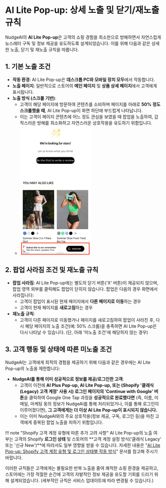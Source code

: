 # AI Lite Pop-up: 상세 노출 및 닫기/재노출 규칙

NudgeAI의 **AI Lite Pop-up**은 고객의 쇼핑 경험을 최소한으로 방해하면서 자연스럽게 뉴스레터 구독 및 정보 제공을 유도하도록 설계되었습니다. 이를 위해 다음과 같은 상세한 노출, 닫기 및 재노출 규칙을 따릅니다.

## 1. 기본 노출 조건

*   **작동 환경**: AI Lite Pop-up은 **데스크톱 PC와 모바일 장치 모두**에서 작동합니다.
*   **노출 페이지**: 일반적으로 스토어의 **메인 페이지** 및 **상품 상세 페이지**에서 고객에게 표시됩니다.
*   **노출 방식 (스크롤 기반)**:
    *   고객이 해당 페이지에 방문하여 콘텐츠를 소비하며 페이지를 아래로 **50% 정도 스크롤했을 때**, AI Lite Pop-up이 화면 하단에 부드럽게 나타납니다.
    *   이는 고객이 페이지 콘텐츠에 어느 정도 관심을 보였을 때 팝업을 노출하여, 갑작스러운 방해를 최소화하고 자연스러운 상호작용을 유도하기 위함입니다.
    *   <img src="../../../assets/images/AILitePop-up.png" alt="AI Lite Pop-up 하단 고정 바 형태" style="width: 50%;">

## 2. 팝업 사라짐 조건 및 재노출 규칙

*   **팝업 사라짐**: AI Lite Pop-up에는 별도의 닫기 버튼('X' 버튼)이 제공되지 않으며, 팝업 영역 외부를 클릭해도 팝업이 닫히지 않습니다. 팝업은 다음의 경우 화면에서 사라집니다:
    *   고객이 팝업이 표시된 현재 페이지에서 **다른 페이지로 이동**하는 경우
    *   고객이 현재 페이지를 **새로고침**하는 경우
*   **재노출 규칙**:
    *   고객이 다른 페이지로 이동했거나 페이지를 새로고침하여 팝업이 사라진 후, 다시 해당 페이지의 노출 조건(예: 50% 스크롤)을 충족하면 AI Lite Pop-up은 다시 나타날 수 있습니다. (단, 아래 '미노출 조건'에 해당하지 않는 경우)

## 3. 고객 행동 및 상태에 따른 미노출 조건

NudgeAI는 고객에게 최적의 경험을 제공하기 위해 다음과 같은 경우에는 AI Lite Pop-up의 노출을 제한합니다:

*   **NudgeAI를 통해 이미 성공적으로 정보를 제공/로그인한 고객**:
    *   고객이 이전에 **AI Plus Pop-up, AI Lite Pop-up, 또는 (Shopify '클래식(Legacy) 고객 계정' 사용 시) 로그인 페이지의 'Continue with Google' 버튼**을 클릭하여 Google One Tap 과정을 **성공적으로 완료했다면** (즉, 이름, 이메일, 마케팅 동의 정보가 NudgeAI를 통해 처리되었거나, 이를 통해 로그인이 이루어졌다면), **그 고객에게는 더 이상 AI Lite Pop-up이 표시되지 않습니다.**
    *   이는 이미 NudgeAI와의 주요 상호작용(정보 제공, 구독, 로그인 등)을 마친 고객에게 중복된 팝업 노출을 피하기 위함입니다.

!!! note "Shopify 고객 계정 유형에 따른 추가 고려 사항"
    AI Lite Pop-up의 노출 여부는 고객의 Shopify **로그인 상태** 및 스토어의 **고객 계정 설정 방식('클래식 Legacy' 또는 '신규 New')**에 따라서도 일부 영향을 받을 수 있습니다. 자세한 내용은 "[AI Lite Pop-up: Shopify 고객 계정 유형 및 로그인 상태별 작동 방식](ai-lite-popup-account-type-behavior.md)" 문서를 참고해 주시기 바랍니다.

이러한 규칙들은 고객에게는 불필요한 반복 노출을 줄여 쾌적한 쇼핑 환경을 제공하고, 스토어에는 가장 적절한 순간에 고객의 자발적인 정보 제공을 유도할 기회를 드리기 위해 설계되었습니다. (세부적인 규칙은 서비스 업데이트에 따라 변경될 수 있습니다.) 
